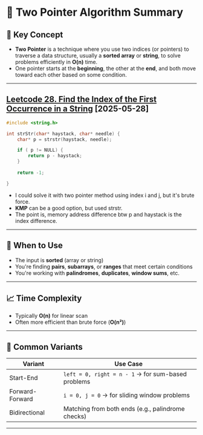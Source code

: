 # 🧭 Two Pointer Algorithm Summary

## 📌 Key Concept

- **Two Pointer** is a technique where you use two indices (or pointers) to traverse a data structure, usually a **sorted array** or **string**, to solve problems efficiently in **O(n)** time.
- One pointer starts at the **beginning**, the other at the **end**, and both move toward each other based on some condition.

---
## [Leetcode 28. Find the Index of the First Occurrence in a String](https://leetcode.com/problems/find-the-index-of-the-first-occurrence-in-a-string/description/?envType=problem-list-v2&envId=two-pointers) [2025-05-28]

```c
#include <string.h>

int strStr(char* haystack, char* needle) {
    char* p = strstr(haystack, needle);

    if ( p != NULL) {
        return p - haystack;
    } 
    
    return -1;

}
```
- I could solve it with two pointer method using index i and j, but it's brute force.
- **KMP** can be a good option, but used strstr.
- The point is, memory address difference btw p and haystack is the index difference. 

---



## 🔧 When to Use

- The input is **sorted** (array or string)
- You're finding **pairs**, **subarrays**, or **ranges** that meet certain conditions
- You're working with **palindromes**, **duplicates**, **window sums**, etc.

---

## 📈 Time Complexity

- Typically **O(n)** for linear scan
- Often more efficient than brute force (**O(n²)**)

---

## 🧪 Common Variants

| Variant | Use Case |
|--------|----------|
| Start-End | `left = 0, right = n - 1` → for sum-based problems |
| Forward-Forward | `i = 0, j = 0` → for sliding window problems |
| Bidirectional | Matching from both ends (e.g., palindrome checks) |

---

